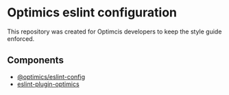 # Optimics eslint configuration

This repository was created for Optimcis developers to keep the style guide
enforced.

## Components

* [@optimics/eslint-config](./packages/eslint-config)
* [eslint-plugin-optimics](./packages/eslint-plugin-optimics')
